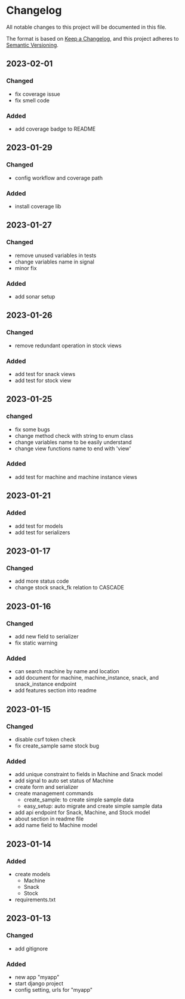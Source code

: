 # Changelog

All notable changes to this project will be documented in this file.

The format is based on [Keep a Changelog](https://keepachangelog.com/en/1.0.0/),
and this project adheres to [Semantic Versioning](https://semver.org/spec/v2.0.0.html).


## 2023-02-01

### Changed
- fix coverage issue
- fix smell code

### Added
- add coverage badge to README


## 2023-01-29

### Changed
- config workflow and coverage path

### Added
- install coverage lib


## 2023-01-27

### Changed
- remove unused variables in tests
- change variables name in signal
- minor fix

### Added
- add sonar setup


## 2023-01-26

### Changed 
- remove redundant operation in stock views

### Added
- add test for snack views
- add test for stock view


## 2023-01-25

### changed
- fix some bugs
- change method check with string to enum class
- change variables name to be easily understand
- change view functions name to end with 'view'

### Added
- add test for machine and machine instance views


## 2023-01-21

### Added
- add test for models
- add test for serializers


## 2023-01-17

### Changed
- add more status code
- change stock snack_fk relation to CASCADE


## 2023-01-16

### Changed
- add new field to serializer
- fix static warning

### Added
- can search machine by name and location
- add document for machine, machine_instance, snack, and snack_instance endpoint
- add features section into readme


## 2023-01-15

### Changed
- disable csrf token check
- fix create_sample same stock bug

### Added
- add unique constraint to fields in Machine and Snack model
- add signal to auto set status of Machine
- create form and serializer
- create management commands
    - create_sample: to create simple sample data
    - easy_setup: auto migrate and create simple sample data
- add api endpoint for Snack, Machine, and Stock model
- about section in readme file
- add name field to Machine model


## 2023-01-14

### Added
- create models
    - Machine
    - Snack
    - Stock
- requirements.txt


## 2023-01-13

### Changed
- add gitignore

### Added
- new app "myapp"
- start django project
- config setting, urls for "myapp"